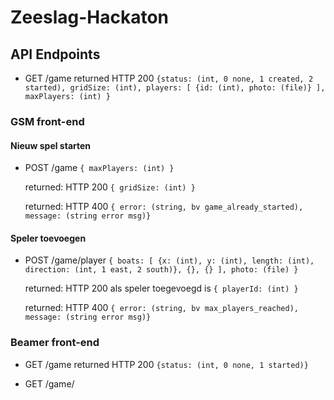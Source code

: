 # Zeeslag-Hackaton

## API Endpoints

- GET /game
  returned HTTP 200 `{status: (int, 0 none, 1 created, 2 started), gridSize: (int), players: [ {id: (int), photo: (file)} ], maxPlayers: (int) }`

### GSM front-end

#### Nieuw spel starten

- POST /game `{ maxPlayers: (int) }`

  returned: HTTP 200 `{ gridSize: (int) }` 
  
  returned: HTTP 400 `{ error: (string, bv game_already_started), message: (string error msg)}`
  
#### Speler toevoegen

- POST /game/player `{ boats: [ {x: (int), y: (int), length: (int), direction: (int, 1 east, 2 south)}, {}, {} ], photo: (file) }`

  returned: HTTP 200 als speler toegevoegd is `{ playerId: (int) }`
  
  returned: HTTP 400 `{ error: (string, bv max_players_reached), message: (string error msg)}`
  
### Beamer front-end

- GET /game
  returned HTTP 200 `{status: (int, 0 none, 1 started)}`
  
- GET /game/

